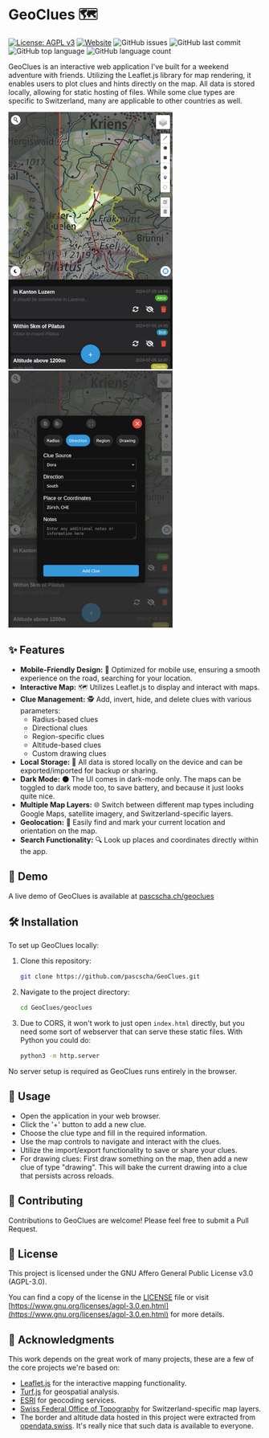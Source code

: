 # GeoClues 🗺️

[![License: AGPL v3](https://img.shields.io/badge/License-AGPL%20v3-blue.svg)](https://www.gnu.org/licenses/agpl-3.0.en.html)
[![Website](https://img.shields.io/website-up-down-green-red/http/pascscha.ch/geoclues.svg)](#)
![GitHub issues](https://img.shields.io/github/issues/pascscha/GeoClues)
![GitHub last commit](https://img.shields.io/github/last-commit/pascscha/GeoClues/main)
![GitHub top language](https://img.shields.io/github/languages/top/pascscha/geoclues)
![GitHub language count](https://img.shields.io/github/languages/count/pascscha/geoclues)

GeoClues is an interactive web application I've built for a weekend adventure with friends. Utilizing the Leaflet.js library for map rendering, it enables users to plot clues and hints directly on the map. All data is stored locally, allowing for static hosting of files. While some clue types are specific to Switzerland, many are applicable to other countries as well.

![Example of Map View](img/example-map.png) ![Example of Popup](img/example-popup.png)

## ✨ Features

- **Mobile-Friendly Design:** 📱 Optimized for mobile use, ensuring a smooth experience on the road, searching for your location.
- **Interactive Map:** 🗺️ Utilizes Leaflet.js to display and interact with maps.
- **Clue Management:** 🕵️ Add, invert, hide, and delete clues with various parameters:
  - Radius-based clues
  - Directional clues
  - Region-specific clues
  - Altitude-based clues
  - Custom drawing clues
- **Local Storage:** 💾 All data is stored locally on the device and can be exported/imported for backup or sharing.
- **Dark Mode:** 🌑 The UI comes in dark-mode only. The maps can be toggled to dark mode too, to save battery, and because it just looks quite nice.
- **Multiple Map Layers:** 🌐 Switch between different map types including Google Maps, satellite imagery, and Switzerland-specific layers.
- **Geolocation:** 📍 Easily find and mark your current location and orientation on the map.
- **Search Functionality:** 🔍 Look up places and coordinates directly within the app.

## 🚀 Demo

A live demo of GeoClues is available at [pascscha.ch/geoclues](https://pascscha.ch/geoclues)

## 🛠️ Installation

To set up GeoClues locally:

1. Clone this repository:

   ```bash
   git clone https://github.com/pascscha/GeoClues.git
   ```

2. Navigate to the project directory:

   ```bash
   cd GeoClues/geoclues
   ```

3. Due to CORS, it won't work to just open `index.html` directly, but you need some sort of webserver that can serve these static files. With Python you could do:

    ```bash
    python3 -m http.server
    ```

No server setup is required as GeoClues runs entirely in the browser.

## 📖 Usage

- Open the application in your web browser.
- Click the '+' button to add a new clue.
- Choose the clue type and fill in the required information.
- Use the map controls to navigate and interact with the clues.
- Utilize the import/export functionality to save or share your clues.
- For drawing clues: First draw something on the map, then add a new clue of type "drawing". This will bake the current drawing into a clue that persists across reloads.

## 🤝 Contributing

Contributions to GeoClues are welcome! Please feel free to submit a Pull Request.

## 📄 License

This project is licensed under the GNU Affero General Public License v3.0 (AGPL-3.0).

You can find a copy of the license in the [LICENSE](LICENSE) file or visit [https://www.gnu.org/licenses/agpl-3.0.en.html](https://www.gnu.org/licenses/agpl-3.0.en.html) for more details.

## 🙏 Acknowledgments

This work depends on the great work of many projects, these are a few of the core projects we're based on:

- [Leaflet.js](https://leafletjs.com/) for the interactive mapping functionality.
- [Turf.js](https://turfjs.org/) for geospatial analysis.
- [ESRI](https://www.esri.com/) for geocoding services.
- [Swiss Federal Office of Topography](https://www.swisstopo.admin.ch/) for Switzerland-specific map layers.
- The border and altitude data hosted in this project were extracted from [opendata.swiss](https://opendata.swiss/). It's really nice that such data is available to everyone.
